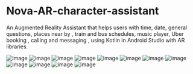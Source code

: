 # Nova-AR-character-assistant
An Augmented Reality Assistant that helps users with time, date, general questions, places near by , train and bus schedules, music player, Uber booking , calling and messaging , using Kotlin in Android Studio with AR libraries.

![image](https://github.com/user-attachments/assets/42f3028c-7786-4995-ae40-fc17eb8da85a)
![image](https://github.com/user-attachments/assets/723eb34d-e1c5-4f67-b352-efbedb12eed9)
![image](https://github.com/user-attachments/assets/1759a3f6-70ad-49ad-a73f-3c7b0dfd245c)
![image](https://github.com/user-attachments/assets/55459bb9-0877-4f31-a52b-3942144ea242)
![image](https://github.com/user-attachments/assets/7a978362-27dc-4c09-b765-1eb27e7c23e6)
![image](https://github.com/user-attachments/assets/b5ab50db-7104-4ab1-b2df-b080caa6802e)
![image](https://github.com/user-attachments/assets/42eef1c2-ef76-42fb-abea-fda0267e8f87)
![image](https://github.com/user-attachments/assets/b8a04cba-c94d-410b-9671-e466bb92e20b)![image](https://github.com/user-attachments/assets/ce1d7e55-9448-4255-8e34-07ec3e29070c)
![image](https://github.com/user-attachments/assets/cc9220aa-08c3-4b23-8538-ee8fa32507f6)
![image](https://github.com/user-attachments/assets/daae1831-8e60-48da-a0d0-fb502a1b41bb)
![image](https://github.com/user-attachments/assets/2c4c4694-7f55-4e01-98af-d336f2588373)




